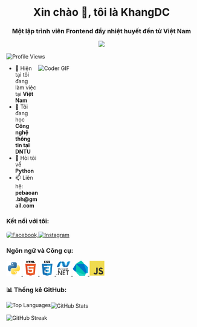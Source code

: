 <h1 align="center">Xin chào 👋, tôi là KhangDC</h1>
<h3 align="center">Một lập trình viên Frontend đầy nhiệt huyết đến từ Việt Nam</h3>

<p align="center">
  <img src="https://capsule-render.vercel.app/api?type=waving&color=gradient&height=100&section=footer" />

</p>

<p align="left">
  <img src="https://komarev.com/ghpvc/?username=khangcodenoob&label=Profile%20views&color=0e75b6&style=flat" alt="Profile Views" />
</p>

<img align="right" src="https://cdn.dribbble.com/users/2131993/screenshots/4948736/thoughtworks-gif_dribbble.gif" alt="Coder GIF" width="420" height="350">

<ul>
  <li>🔭 Hiện tại tôi đang làm việc tại <strong>Việt Nam</strong></li>
  <li>🌱 Tôi đang học <strong>Công nghệ thông tin tại DNTU</strong></li>
  <li>💬 Hỏi tôi về <strong>Python</strong></li>
  <li>📫 Liên hệ: <strong>pebaoan.bh@gmail.com</strong></li>
</ul>

<h3 align="left">Kết nối với tôi:</h3>
<p align="left">
  <a href="https://www.facebook.com/hazvu/" target="_blank">
    <img align="center" src="https://cdn-icons-png.flaticon.com/512/124/124010.png" alt="Facebook" height="30" width="30" style="border-radius:5px;" />
  </a>
  <a href="https://www.instagram.com/khangnehihi/" target="_blank">
    <img align="center" src="https://raw.githubusercontent.com/rahuldkjain/github-profile-readme-generator/master/src/images/icons/Social/instagram.svg" alt="Instagram" height="30" width="40" />
  </a>
</p>


<h3 align="left">Ngôn ngữ và Công cụ:</h3>
<p align="left">
  <!-- Python -->
  <a href="https://www.python.org" target="_blank" rel="noreferrer">
    <img src="https://raw.githubusercontent.com/devicons/devicon/master/icons/python/python-original.svg" alt="python" width="40" height="40"/>
  </a>

  <!-- HTML -->
  <a href="https://www.w3.org/html/" target="_blank" rel="noreferrer">
    <img src="https://raw.githubusercontent.com/devicons/devicon/master/icons/html5/html5-original-wordmark.svg" alt="html5" width="40" height="40"/>
  </a>

  <!-- CSS -->
  <a href="https://www.w3schools.com/css/" target="_blank" rel="noreferrer">
    <img src="https://raw.githubusercontent.com/devicons/devicon/master/icons/css3/css3-original-wordmark.svg" alt="css3" width="40" height="40"/>
  </a>

  <!-- ASP.NET -->
  <a href="https://dotnet.microsoft.com/" target="_blank" rel="noreferrer">
    <img src="https://raw.githubusercontent.com/devicons/devicon/master/icons/dot-net/dot-net-original-wordmark.svg" alt="asp.net" width="40" height="40"/>
  </a>

  <!-- Dart -->
  <a href="https://dart.dev/" target="_blank" rel="noreferrer">
    <img src="https://raw.githubusercontent.com/devicons/devicon/master/icons/dart/dart-original.svg" alt="dart" width="40" height="40"/>
  </a>

  <!-- JavaScript -->
  <a href="https://developer.mozilla.org/en-US/docs/Web/JavaScript" target="_blank" rel="noreferrer">
    <img src="https://raw.githubusercontent.com/devicons/devicon/master/icons/javascript/javascript-original.svg" alt="javascript" width="40" height="40"/>
  </a>
</p>

<h3 align="left">📊 Thống kê GitHub:</h3>
<p>
  <img align="left" src="https://github-readme-stats.vercel.app/api/top-langs?username=khangcodenoob&show_icons=true&locale=en&layout=compact" alt="Top Languages" />
</p>

<p>
  <img align="center" src="https://github-readme-stats.vercel.app/api?username=khangcodenoob&show_icons=true&locale=en" alt="GitHub Stats" />
</p>

<p>
  <img align="center" src="https://github-readme-streak-stats.herokuapp.com/?user=khangcodenoob&" alt="GitHub Streak" />
</p>
